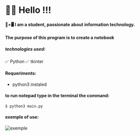 # 👋😃 Hello !!!

#### 📒+🖥 I am a student, passionate about information technology.

#### The purpose of this program is to create a notebook

##### technologies used:
✅ Python
✅ tkinter

#### Requeriments:
* python3 instaled

#### to run notepad type in the terminal the command:
~~~
$ python3 main.py
~~~

#### exemple of use:

![exemple](https://raw.githubusercontent.com/JhonatanRian/tk_notepad/main/exemple/tkinter-_online-video-cutter.com_.gif)
